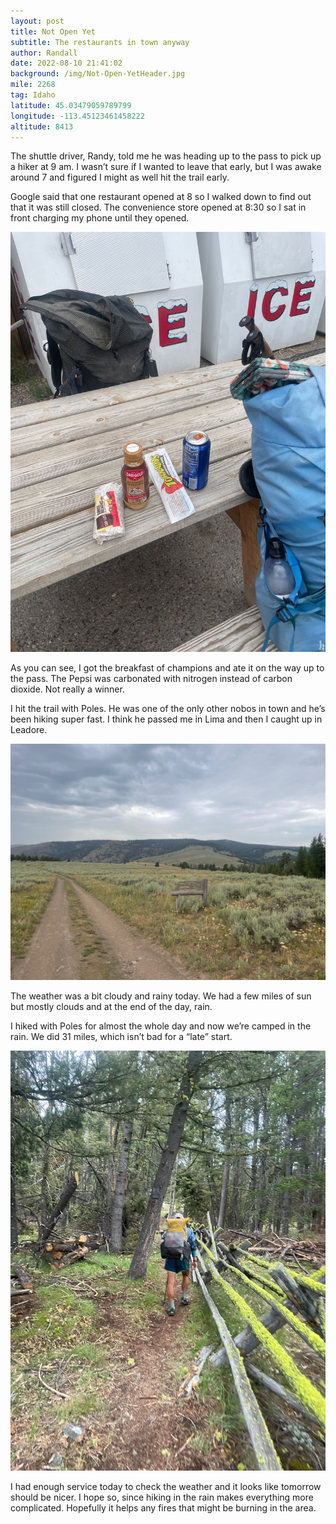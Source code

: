 ```yaml
---
layout: post
title: Not Open Yet
subtitle: The restaurants in town anyway
author: Randall
date: 2022-08-10 21:41:02
background: /img/Not-Open-YetHeader.jpg
mile: 2268
tag: Idaho
latitude: 45.03479059789799
longitude: -113.45123461458222
altitude: 8413
---
```

The shuttle driver, Randy, told me he was heading up to the pass to pick up a hiker at 9 am. I wasn’t sure if I wanted to leave that early, but I was awake around 7 and figured I might as well hit the trail early.

Google said that one restaurant opened at 8 so I walked down to find out that it was still closed. The convenience store opened at 8:30 so I sat in front charging my phone until they opened.

<img src="/img/Not Open Yet0.jpg" class="img-fluid">

As you can see, I got the breakfast of champions and ate it on the way up to the pass. The Pepsi was carbonated with nitrogen instead of carbon dioxide. Not really a winner.

I hit the trail with Poles. He was one of the only other nobos in town and he’s been hiking super fast. I think he passed me in Lima and then I caught up in Leadore.

<img src="/img/Not Open Yet1.jpg" class="img-fluid">

The weather was a bit cloudy and rainy today. We had a few miles of sun but mostly clouds and at the end of the day, rain.

I hiked with Poles for almost the whole day and now we’re camped in the rain. We did 31 miles, which isn’t bad for a “late” start.

<img src="/img/Not Open Yet2.jpg" class="img-fluid">

I had enough service today to check the weather and it looks like tomorrow should be nicer. I hope so, since hiking in the rain makes everything more complicated. Hopefully it helps any fires that might be burning in the area.
